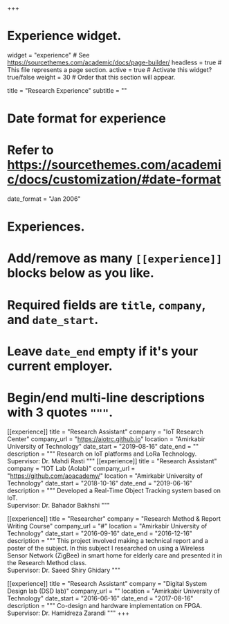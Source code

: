 +++
# Experience widget.
widget = "experience"  # See https://sourcethemes.com/academic/docs/page-builder/
headless = true  # This file represents a page section.
active = true  # Activate this widget? true/false
weight = 30  # Order that this section will appear.

title = "Research Experience"
subtitle = ""

# Date format for experience
#   Refer to https://sourcethemes.com/academic/docs/customization/#date-format
date_format = "Jan 2006"

# Experiences.
#   Add/remove as many `[[experience]]` blocks below as you like.
#   Required fields are `title`, `company`, and `date_start`.
#   Leave `date_end` empty if it's your current employer.
#   Begin/end multi-line descriptions with 3 quotes `"""`.
[[experience]]
  title = "Research Assistant"
  company = "IoT Research Center"
  company_url = "https://aiotrc.github.io"
  location = "Amirkabir University of Technology"
  date_start = "2019-08-16"
  date_end = ""
  description = """
  Research on IoT platforms and LoRa Technology. <br>
  Supervisor: Dr. Mahdi Rasti
  """
[[experience]]
  title = "Research Assistant"
  company = "IOT Lab (Aolab)"
  company_url = "https://github.com/aoacademy/"
  location = "Amirkabir University of Technology"
  date_start = "2018-10-16"
  date_end = "2019-06-16"
  description = """
  Developed a Real-Time Object Tracking system based on IoT. <br>
  Supervisor: Dr. Bahador Bakhshi
  """
  
[[experience]]
  title = "Researcher"
  company = "Research Method & Report Writing Course"
  company_url = "#"
  location = "Amirkabir University of Technology"
  date_start = "2016-09-16"
  date_end = "2016-12-16"
  description = """
  This project involved making a technical report and a poster of the subject. In this subject I researched on using a Wireless Sensor Network (ZigBee) in smart home for elderly care and presented it in the Research Method class.<br>
  Supervisor: Dr. Saeed Shiry Ghidary
  """
    
[[experience]]
  title = "Research Assistant"
  company = "Digital System Design lab (DSD lab)"
  company_url = ""
  location = "Amirkabir University of Technology"
  date_start = "2016-06-16"
  date_end = "2017-08-16"
  description = """
  Co-design and hardware implementation on FPGA. <br>
  Supervisor: Dr. Hamidreza Zarandi
  """
+++
